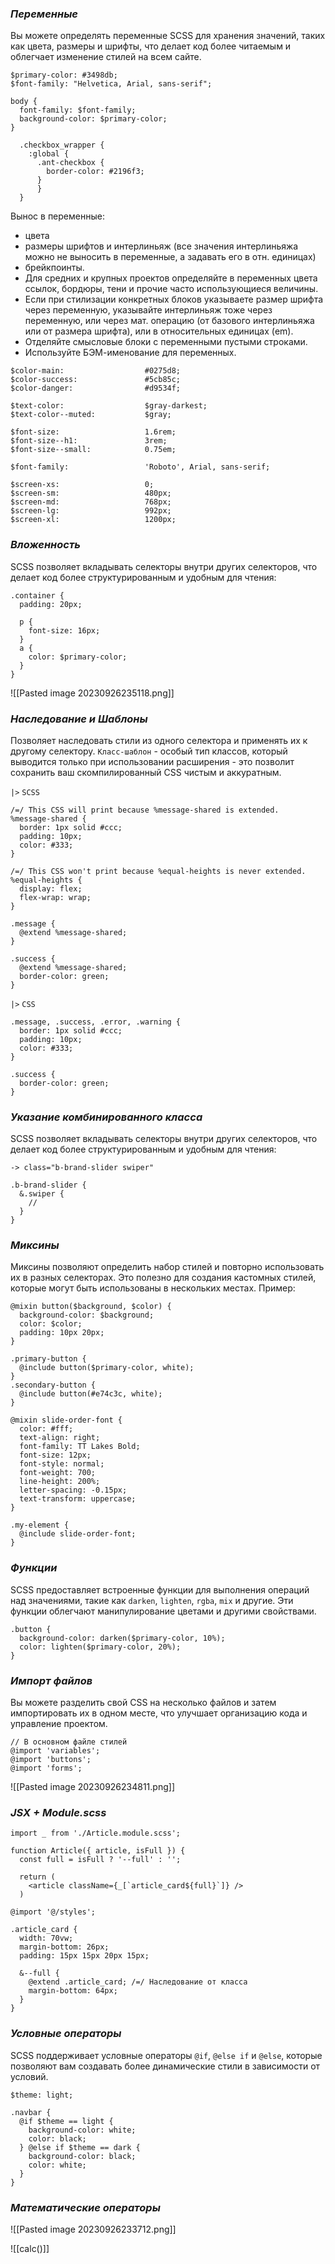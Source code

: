 ### _Переменные_

Вы можете определять переменные SCSS для хранения значений, таких как цвета, размеры и шрифты, что делает код более читаемым и облегчает изменение стилей на всем сайте.

  ```
  $primary-color: #3498db;
  $font-family: "Helvetica, Arial, sans-serif";

  body {
    font-family: $font-family;
    background-color: $primary-color;
  }

	.checkbox_wrapper {
	  :global { 
	    .ant-checkbox {
	      border-color: #2196f3;
	    }
		}
	}
  ```

Вынос в переменные:
- цвета
- размеры шрифтов и интерлиньяж (все значения интерлиньяжа можно не выносить в переменные, а задавать его в отн. единицах)
- брейкпоинты.
- Для средних и крупных проектов определяйте в переменных цвета ссылок, бордюры, тени и прочие часто использующиеся величины.
- Если при стилизации конкретных блоков указываете размер шрифта через переменную, указывайте интерлиньяж тоже через переменную, или через мат. операцию (от базового интерлиньяжа или от размера шрифта), или в относительных единицах (em).
- Отделяйте смысловые блоки с переменными пустыми строками.
- Используйте БЭМ-именование для переменных.

```
$color-main:                  #0275d8;
$color-success:               #5cb85c;
$color-danger:                #d9534f;

$text-color:                  $gray-darkest;
$text-color--muted:           $gray;

$font-size:                   1.6rem;
$font-size--h1:               3rem;
$font-size--small:            0.75em;

$font-family:                 'Roboto', Arial, sans-serif;

$screen-xs:                   0;
$screen-sm:                   480px;
$screen-md:                   768px;
$screen-lg:                   992px;
$screen-xl:                   1200px;
```

### _Вложенность_

SCSS позволяет вкладывать селекторы внутри других селекторов, что делает код более структурированным и удобным для чтения:

  ```
  .container {
    padding: 20px;

    p {
      font-size: 16px;
    }
    a {
      color: $primary-color;
    }
  }
  ```

![[Pasted image 20230926235118.png]]

### _Наследование и Шаблоны_

Позволяет наследовать стили из одного селектора и применять их к другому селектору.
`Класс-шаблон` - особый тип классов, который выводится только при использовании расширения - это позволит сохранить ваш скомпилированный CSS чистым и аккуратным.

`|>` `SCSS`
```
/=/ This CSS will print because %message-shared is extended. 
%message-shared {
  border: 1px solid #ccc;
  padding: 10px;
  color: #333;
}

/=/ This CSS won't print because %equal-heights is never extended.
%equal-heights {
  display: flex;
  flex-wrap: wrap;
}

.message {
  @extend %message-shared;
}

.success {
  @extend %message-shared;
  border-color: green;
}
```
`|>` `CSS`
```
.message, .success, .error, .warning {
  border: 1px solid #ccc;
  padding: 10px;
  color: #333;
}

.success {
  border-color: green;
}
```

### _Указание комбинированного класса_

SCSS позволяет вкладывать селекторы внутри других селекторов, что делает код более структурированным и удобным для чтения:

```
-> class="b-brand-slider swiper"

.b-brand-slider {
  &.swiper {
    //
  }
}
```

### _Миксины_

Миксины позволяют определить набор стилей и повторно использовать их в разных селекторах. Это полезно для создания кастомных стилей, которые могут быть использованы в нескольких местах. Пример:

  ```
  @mixin button($background, $color) {
    background-color: $background;
    color: $color;
    padding: 10px 20px;
  }

  .primary-button {
    @include button($primary-color, white);
  }
  .secondary-button {
    @include button(#e74c3c, white);
  }
  ```

```
@mixin slide-order-font {
  color: #fff;
  text-align: right;
  font-family: TT Lakes Bold;
  font-size: 12px;
  font-style: normal;
  font-weight: 700;
  line-height: 200%;
  letter-spacing: -0.15px;
  text-transform: uppercase;
}

.my-element {
  @include slide-order-font;
}
```

### _Функции_

SCSS предоставляет встроенные функции для выполнения операций над значениями, такие как `darken`, `lighten`, `rgba`, `mix` и другие. Эти функции облегчают манипулирование цветами и другими свойствами.

  ```
  .button {
    background-color: darken($primary-color, 10%);
    color: lighten($primary-color, 20%);
  }
  ```

### _Импорт файлов_

Вы можете разделить свой CSS на несколько файлов и затем импортировать их в одном месте, что улучшает организацию кода и управление проектом.

  ```
  // В основном файле стилей
  @import 'variables';
  @import 'buttons';
  @import 'forms';
  ```

![[Pasted image 20230926234811.png]]

### _JSX + Module.scss_

```
import _ from './Article.module.scss';

function Article({ article, isFull }) {
  const full = isFull ? '--full' : '';

  return (
    <article className={_[`article_card${full}`]} />
  )
```

```
@import '@/styles';

.article_card {
  width: 70vw;
  margin-bottom: 26px;
  padding: 15px 15px 20px 15px;

  &--full {
    @extend .article_card; /=/ Наследование от класса
    margin-bottom: 64px;
  }
}
```

### _Условные операторы_

 SCSS поддерживает условные операторы `@if`, `@else if` и `@else`, которые позволяют вам создавать более динамические стили в зависимости от условий.

  ```
  $theme: light;

  .navbar {
    @if $theme == light {
      background-color: white;
      color: black;
    } @else if $theme == dark {
      background-color: black;
      color: white;
    }
  }
  ```

### _Математические операторы_

![[Pasted image 20230926233712.png]]

![[calc()]]

